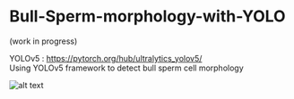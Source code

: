 # Bull-Sperm-morphology-with-YOLO

(work in progress)<br>

YOLOv5 : https://pytorch.org/hub/ultralytics_yolov5/ <br>
Using YOLOv5 framework to detect bull sperm cell morphology <br>

![alt text](https://github.com/Gombessa1938/Bull-Sperm-morphology-with-YOLO/blob/main/img/test_batch0_pred.jpg?raw=true)
